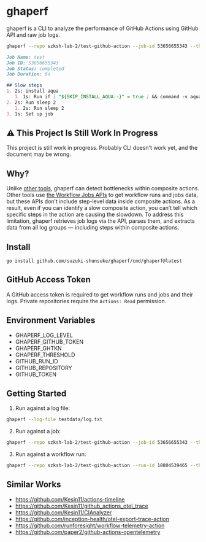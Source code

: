# ghaperf

ghaperf is a CLI to analyze the performance of GitHub Actions using GitHub API and raw job logs.

```sh
ghaperf --repo szksh-lab-2/test-github-action --job-id 53656655343 --threshold 1s
```

```markdown
Job Name: test
Job ID: 53656655343
Job Status: completed
Job Duration: 6s

## Slow steps
1. 2s: install aqua
   1. 1s: Run if [ "${SKIP_INSTALL_AQUA:-}" = true ] && command -v aqua >/dev/null; then
2. 2s: Run sleep 2
   1. 2s: Run sleep 2
3. 1s: Set up job
```

## :warning: This Project Is Still Work In Progress

This project is still work in progress.
Probably CLI doesn't work yet, and the document may be wrong.

## Why?

Unlike [other tools](#similar-works), ghaperf can detect bottlenecks within composite actions.
Other tools use [the Workflow Jobs APIs](https://docs.github.com/en/rest/actions/workflow-jobs) to get workflow runs and jobs data, but these APIs don’t include step-level data inside composite actions.
As a result, even if you can identify a slow composite action, you can’t tell which specific steps in the action are causing the slowdown.
To address this limitation, ghaperf retrieves job logs via the API, parses them, and extracts data from all log groups — including steps within composite actions.

## Install

```
go install github.com/suzuki-shunsuke/ghaperf/cmd/ghaperf@latest
```

## GitHub Access Token

A GitHub access token is required to get workflow runs and jobs and their logs.
Private repositories require the `Actions: Read` permission.

## Environment Variables

- GHAPERF_LOG_LEVEL
- GHAPERF_GITHUB_TOKEN
- GHAPERF_GHTKN
- GHAPERF_THRESHOLD
- GITHUB_RUN_ID
- GITHUB_REPOSITORY
- GITHUB_TOKEN

## Getting Started

1. Run against a log file:

```sh
ghaperf --log-file testdata/log.txt
```

2. Run against a job:

```sh
ghaperf --repo szksh-lab-2/test-github-action --job-id 53656655343 --threshold 1s
```

3. Run against a workflow run:

```sh
ghaperf --repo szksh-lab-2/test-github-action --run-id 18804539465 --threshold 1s
```

## Similar Works

- https://github.com/Kesin11/actions-timeline
- https://github.com/Kesin11/github_actions_otel_trace
- https://github.com/Kesin11/CIAnalyzer
- https://github.com/inception-health/otel-export-trace-action
- https://github.com/runforesight/workflow-telemetry-action
- https://github.com/paper2/github-actions-opentelemetry
